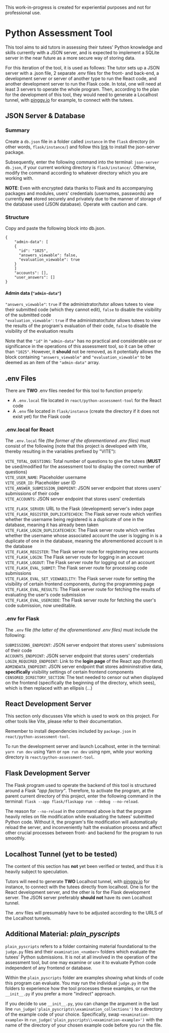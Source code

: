 This work-in-progress is created for experiential purposes and not for professional use.

# Python Assessment Tool

This tool aims to aid tutors in assessing their tutees' Python knowledge and skills currently with a JSON server, and is expected to implement a SQLite server in the near future as a more secure way of storing data.

For this iteration of the tool, it is used as follows: The tutor sets up a JSON server with a .json file, 2 separate .env files for the front- and back-end, a development server or server of another type to run the React code, and another development server to run the Flask code. In total, one will need at least 3 servers to operate the whole program. Then, according to the plan for the development of this tool, they would need to generate a Localhost tunnel, with [pinggy.io](https://pinggy.io/) for example, to connect with the tutees.

## JSON Server & Database

### Summary

Create a `db.json` file in a folder called `instance` in the `flask` directory (in other words, `flask/instance/`) and follow this [link](https://www.npmjs.com/package/json-server) to install the json-server package.

Subsequently, enter the following command into the terminal: `json-server db.json`, if your current working directory is `flask/instance/`. Otherwise, modify the command according to whatever directory which you are working with.

**NOTE**: Even with encrypted data thanks to Flask and its accompanying packages and modules, users' credentials (usernames, passwords) are currently **not** stored securely and privately due to the manner of storage of the database used (JSON database). Operate with caution and care.

### Structure

Copy and paste the following block into db.json.

```
{
    "admin-data": [
    {
      "id": "1025",
      "answers_viewable": false,
      "evaluation_viewable": true
    }
    ]
    "accounts": [],
    "user_answers": []
}
```

#### Admin data (`"admin-data"`)

`"answers_viewable"`: `true` if the administrator/tutor allows tutees to view their submitted code (which they cannot edit), `false` to disable the visibility of the submitted code\
`"evaluation_viewable'`: `true` if the administrator/tutor allows tutees to view the results of the program's evaluation of their code, `false` to disable the visibility of the evaluation results

Note that the `"id"` in `"admin-data"` has no practical and considerable use or significance in the operations of this assessment tool, so it can be other than `"1025"`. However, it **should** not be removed, as it potentially allows the block containing `"answers_viewable"` and `"evaluation_viewable"` to be deemed as an item of the `"admin-data"` array.

## .env Files

There are **TWO** .env files needed for this tool to function properly:

- A `.env.local` file located in `react/python-assessment-tool` for the React code
- A `.env` file located in `flask/instance` (create the directory if it does not exist yet) for the Flask code

### .env.local for React

The `.env.local` file _(the former of the aforementioned .env files)_ must consist of the following (note that this project is developed with Vite, thereby resulting in the variables prefixed by "VITE"):

`VITE_TOTAL_QUESTIONS`: Total number of questions to give the tutees (**MUST** be used/modified for the assessment tool to display the correct number of questions)\
`VITE_USER_NAME`: Placeholder username\
`VITE_USER_ID`: Placeholder user ID\
`VITE_ANSWER_SUBMISSION_ENDPOINT`: JSON server endpoint that stores users' submissions of their code\
`VITE_ACCOUNTS`: JSON server endpoint that stores users' credentials

`VITE_FLASK_SERVER`: URL to the Flask (development) server's index page\
`VITE_FLASK_REGISTER_DUPLICATECHECK`: The Flask server route which verifies whether the username being registered is a duplicate of one in the database, meaning it has already been taken\
`VITE_FLASK_LOGIN_DUPLICATECHECK`: The Flask server route which verifies whether the username whose associated account the user is logging in is a duplicate of one in the database, meaning the aforementioned account is in the database\
`VITE_FLASK_REGISTER`: The Flask server route for registering new accounts\
`VITE_FLASK_LOGIN`: The Flask server route for logging in an account\
`VITE_FLASK_LOGOUT`: The Flask server route for logging out of an account\
`VITE_FLASK_EVAL_SUBMIT`: The Flask server route for processing code submissions\
`VITE_FLASK_EVAL_SET_VIEWABILITY`: The Flask server route for setting the visibility of certain frontend components, during the programming page\
`VITE_FLASK_EVAL_RESULTS`: The Flask server route for fetching the results of evaluating the user's code submission\
`VITE_FLASK_EVAL_USERCODE`: The Flask server route for fetching the user's code submission, now uneditable.

### .env for Flask

The `.env` file _(the latter of the aforementioned .env files)_ must include the following:

`SUBMISSIONS_ENDPOINT`: JSON server endpoint that stores users' submissions of their code\
`ACCOUNTS_ENDPOINT`: JSON server endpoint that stores users' credentials\
`LOGIN_REQUIRED_ENDPOINT`: Link to the **login page** of the React app (frontend)\
`ADMINDATA_ENDPOINT`: JSON server endpoint that stores admininstrative data, **specifically** visibility settings of certain frontend components\
`CENSORED_DIRECTORY_SECTION`: The text needed to censor out when displayed on the frontend (specifically the beginning of the directory, which sees), which is then replaced with an ellipsis (...)

## React Development Server

This section only discusses Vite which is used to work on this project.
For other tools like Vite, please refer to their documentation.

Remember to install dependencies included by `package.json` in `react/python-assessment-tool`.

To run the development server and launch Localhost, enter in the terminal: `yarn run dev` using Yarn or `npm run dev` using npm, while your working directory is `react/python-assessment-tool`.

## Flask Development Server

The Flask program used to operate the backend of this tool is structured around a Flask _"app factory"_. Therefore, to activate the program, at the parent current directory of this project, enter the following command in the terminal: `flask --app flask/flaskapp run --debug --no-reload`.

The reason for `--no-reload` in the command above is that the program heavily relies on file modification while evaluating the tutees' submitted Python code. Without it, the program's file modification will automatically reload the server, and inconveniently halt the evaluation process and affect other crucial processes between front- and backend for the program to run smoothly.

## Localhost Tunnel (yet to be tested)

The content of this section has **not** yet been verified or tested, and thus it is heavily subject to speculation.

Tutors will need to generate **TWO** Localhost tunnel, with [pinggy.io](https://pinggy.io/) for instance, to connect with the tutees directly from localhost. One is for the React development server, and the other is for the Flask development server. The JSON server preferably **should not** have its own Localhost tunnel.

The .env files will presumably have to be adjusted according to the URLS of the Localhost tunnels.

## Additional Material: _plain_pyscripts_

`plain_pyscripts` refers to a folder containing material foundational to the `judge.py` files and their `examination_<number>` folders which evaluate the tutees' Python submissions. It is not at all involved in the operation of the assessment tool, but one may examine or use it to evaluate Python code independent of any frontend or database.

Within the `plain_pyscripts` folder are examples showing what kinds of code this program can evaluate. You may run the individual `judge.py` in the folders to experience how the tool processes these examples, or run the `__init__.py` if you prefer a more "indirect" approach.

If you decide to use `__init__.py`, you can change the argument in the last line `run_judge('plain_pyscripts\\examination_collections')` to a directory of the example code of your choice. Specifically, swap `<examination-example>` in `run_judge('plain_pyscripts\\<examination-example>')` with the name of the directory of your chosen example code before you run the file.
